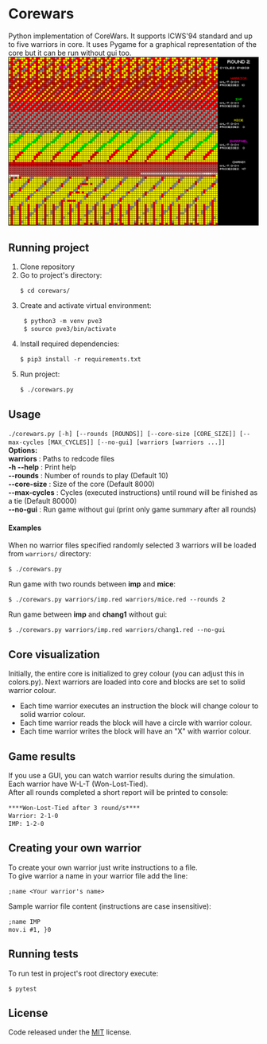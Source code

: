 # Corewars
Python implementation of CoreWars. It supports ICWS'94 standard and up to five warriors in core.
It uses Pygame for a graphical representation of the core but it can be run without gui too.
![Alt text](docs/corewars.png?raw=true "Corewars")

## Running project
1. Clone repository
1. Go to project's directory:
    ```shell script
   $ cd corewars/
   ```
1. Create and activate virtual environment:
   ```shell script
    $ python3 -m venv pve3
    $ source pve3/bin/activate    
   ```
1. Install required dependencies:
    ```shell script
   $ pip3 install -r requirements.txt
    ```
1. Run project:
    ```shell script
   $ ./corewars.py
   ```
   
## Usage
```./corewars.py [-h] [--rounds [ROUNDS]] [--core-size [CORE_SIZE]] [--max-cycles [MAX_CYCLES]] [--no-gui] [warriors [warriors ...]] ```     
**Options:**  
**warriors** : Paths to redcode files  
**-h --help** : Print help  
**--rounds** :  Number of rounds to play (Default 10)  
**--core-size** :  Size of the core (Default 8000)  
**--max-cycles** :  Cycles (executed instructions) until round will be finished as a tie (Default 80000)  
**--no-gui** : Run game without gui (print only game summary after all rounds)  

#### Examples
When no warrior files specified randomly selected 3 warriors will be loaded from `warriors/` directory:
```shell script 
$ ./corewars.py
```

Run game with two rounds between **imp** and **mice**:
```shell script 
$ ./corewars.py warriors/imp.red warriors/mice.red --rounds 2
```
Run game between **imp** and **chang1** without gui:
```shell script 
$ ./corewars.py warriors/imp.red warriors/chang1.red --no-gui
```   

## Core visualization
Initially, the entire core is initialized to grey colour (you can adjust this in colors.py).
Next warriors are loaded into core and blocks are set to solid warrior colour.
* Each time warrior executes an instruction the block will change colour to solid warrior colour.
* Each time warrior reads the block will have a circle with warrior colour.
* Each time warrior writes the block will have an "X" with warrior colour.


## Game results
If you use a GUI, you can watch warrior results during the simulation.  
Each warrior have W-L-T (Won-Lost-Tied).  
After all rounds completed a short report will be printed to console:
```
****Won-Lost-Tied after 3 round/s****
Warrior: 2-1-0
IMP: 1-2-0
```

## Creating your own warrior
To create your own warrior just write instructions to a file.  
To give warrior a name in your warrior file add the line:
```
;name <Your warrior's name>
```
Sample warrior file content (instructions are case insensitive):
```
;name IMP
mov.i #1, }0
```

## Running tests
To run test in project's root directory execute: 
   ```shell script
   $ pytest 
   ```
## License
Code released under the [MIT](https://github.com/StartBootstrap/startbootstrap-creative/blob/gh-pages/LICENSE) license.